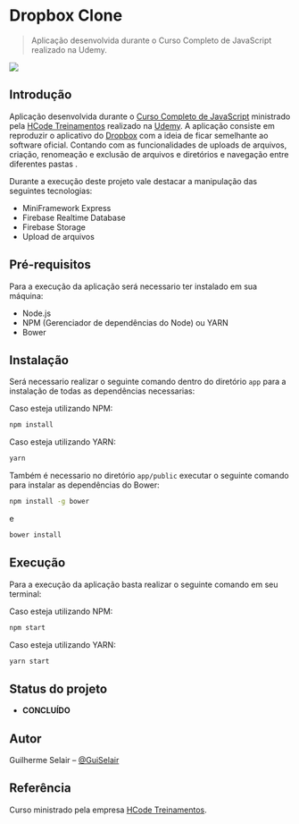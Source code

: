 # Dropbox Clone
> Aplicação desenvolvida durante o Curso Completo de JavaScript realizado na Udemy.

![](.github/header.png)


## Introdução

Aplicação desenvolvida durante o [Curso Completo de JavaScript](https://www.udemy.com/course/javascript-curso-completo/) ministrado pela [HCode Treinamentos](https://www.hcode.com.br/#/) realizado na [Udemy](https://www.udemy.com/). A aplicação consiste em reproduzir o aplicativo do [Dropbox](https://www.dropbox.com/pt_BR/) com a ideia de ficar semelhante ao software oficial. Contando com as funcionalidades de uploads de arquivos, criação, renomeação e exclusão de arquivos e diretórios e navegação entre diferentes pastas .

Durante a execução deste projeto vale destacar a manipulação das seguintes tecnologias:
 - MiniFramework Express
 - Firebase Realtime Database
 - Firebase Storage
 - Upload de arquivos


## Pré-requisitos

Para a execução da aplicação será necessario ter instalado em sua máquina:
 - Node.js
 - NPM (Gerenciador de dependências do Node) ou YARN
 - Bower

## Instalação

Será necessario realizar o seguinte comando dentro do diretório ```app``` para a instalação de todas as dependências necessarias:

Caso esteja utilizando NPM:

```sh
npm install
```
Caso esteja utilizando YARN:

```sh
yarn
```

Também é necessario no diretório ```app/public``` executar o seguinte comando para instalar as dependências do Bower:

```sh
npm install -g bower
```
e
```sh
bower install
```

## Execução

Para a execução da aplicação basta realizar o seguinte comando em seu terminal:

Caso esteja utilizando NPM:

```sh
npm start
```
Caso esteja utilizando YARN:

```sh
yarn start
```


## Status do projeto

 - **CONCLUÍDO**

## Autor

Guilherme Selair – [@GuiSelair](https://github.com/GuiSelair)

## Referência
 Curso ministrado pela empresa [HCode Treinamentos](https://www.hcode.com.br/#/).
